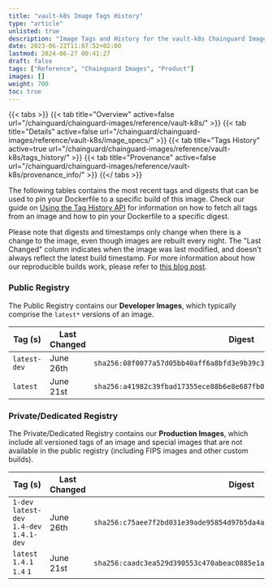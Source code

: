```yaml
---
title: "vault-k8s Image Tags History"
type: "article"
unlisted: true
description: "Image Tags and History for the vault-k8s Chainguard Image"
date: 2023-06-22T11:07:52+02:00
lastmod: 2024-06-27 00:41:27
draft: false
tags: ["Reference", "Chainguard Images", "Product"]
images: []
weight: 700
toc: true
---
```


{{< tabs >}}
{{< tab title="Overview" active=false url="/chainguard/chainguard-images/reference/vault-k8s/" >}}
{{< tab title="Details" active=false url="/chainguard/chainguard-images/reference/vault-k8s/image_specs/" >}}
{{< tab title="Tags History" active=true url="/chainguard/chainguard-images/reference/vault-k8s/tags_history/" >}}
{{< tab title="Provenance" active=false url="/chainguard/chainguard-images/reference/vault-k8s/provenance_info/" >}}
{{</ tabs >}}

The following tables contains the most recent tags and digests that can be used to pin your Dockerfile to a specific build of this image. Check our guide on [Using the Tag History API](/chainguard/chainguard-images/using-the-tag-history-api/) for information on how to fetch all tags from an image and how to pin your Dockerfile to a specific digest.

Please note that digests and timestamps only change when there is a change to the image, even though images are rebuilt every night. The "Last Changed" column indicates when the image was last modified, and doesn't always reflect the latest build timestamp. For more information about how our reproducible builds work, please refer to [this blog post](https://www.chainguard.dev/unchained/reproducing-chainguards-reproducible-image-builds).

### Public Registry
The Public Registry contains our **Developer Images**, which typically comprise the `latest*` versions of an image.

| Tag (s)       | Last Changed | Digest                                                                    |
|---------------|--------------|---------------------------------------------------------------------------|
|  `latest-dev` | June 26th    | `sha256:08f0077a57d05bb40aff6a8bfd3e9b39c3fb9cea94ff063b790d500fc8fc2581` |
|  `latest`     | June 21st    | `sha256:a41982c39fbad17355ece88b6e8e687fb0dc5a65ca47080c7a4478427144658d` |


### Private/Dedicated Registry
The Private/Dedicated Registry contains our **Production Images**, which include all versioned tags of an image and special images that are not available in the public registry (including FIPS images and other custom builds).

| Tag (s)                                     | Last Changed | Digest                                                                    |
|---------------------------------------------|--------------|---------------------------------------------------------------------------|
|  `1-dev` `latest-dev` `1.4-dev` `1.4.1-dev` | June 26th    | `sha256:c75aee7f2bd031e39ade95854d97b5da4a74b4d9150ce0b33aa545d43d87da27` |
|  `latest` `1.4.1` `1.4` `1`                 | June 21st    | `sha256:caadc3ea529d390553c470abeac0885e1ac231b9d3bde3abb6b168ba13557cbf` |

